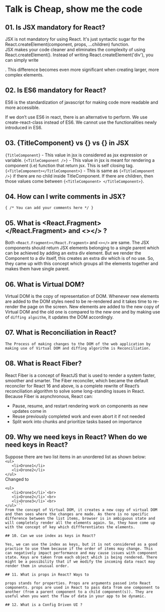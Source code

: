 # Talk is Cheap, show me the code

## 01. Is JSX mandatory for React?

JSX is not mandatory for using React. It's just syntactic sugar for the React.createElement(component, props, ...children) function.<br>JSX makes your code cleaner and eliminates the complexity of using React.createElement(). Instead of writing React.createElement('div'), you can simply write <div>. This difference becomes even more significant when creating larger, more complex elements.

## 02. Is ES6 mandatory for React?

ES6 is the standardization of javascript for making code more readable and more accessible.

If we don’t use ES6 in react, there is an alternative to perform. We use create-react-class instead of ES6. We cannot use the functionalities newly introduced in ES6.

## 03. {TitleComponent} vs {<TitleComponent/>} vs {<TitleComponent></TitleComponent>} in JSX

`{TitleComponent}` - This value in jsx is considered as jsx expression or variable.
`{<TitleComponent />}` - This value in jsx is meant for rendering a component (i.e) function that return jsx. This is self closing tag.
`{<TitleComponent></TitleComponent>}` - This is same as `{<TitleComponent />}` if there are no child inside TitleComponent. If there are children, then those values come between `{<TitleComponent> </TitleComponent>}`.

## 04. How can I write comments in JSX?

`{ /* You can add your comments here */ }`

## 05. What is <React.Fragment></React.Fragment> and <></> ?

Both `<React.Fragment></React.Fragment>` and `<></>` are same. The JSX components should return JSX elements belonging to a single parent which can be achieved by adding an extra div element. But we render the Component to a div itself, this creates an extra div which is of no use. So, they came up with this concept which groups all the elements together and makes them have single parent.

## 06. What is Virtual DOM?

Virtual DOM is the copy of representation of DOM. Whenever new elements are added to the DOM styles need to be re-rendered and it takes time to re-render the page on the screen. New elements are added to the new copy of Virtual DOM and the old one is compared to the new one and by making use of `diffing algoithm`, it updates the DOM accordingly.

## 07. What is Reconciliation in React?

`The Process of making changes to the DOM of the web application by making use of Virtual DOM and diffing algorithm is Reconciliation.`

## 08. What is React Fiber?

React Fiber is a concept of ReactJS that is used to render a system faster, smoother and smarter. The Fiber reconciler, which became the default reconciler for React 16 and above, is a complete rewrite of React’s reconciliation algorithm to solve some long-standing issues in React. Because Fiber is asynchronous, React can:
<br>

<ul>
<li>Pause, resume, and restart rendering work on components as new updates come in</li>
<li>Reuse previously completed work and even abort it if not needed</li>
<li>Split work into chunks and prioritize tasks based on importance</li>
</ul>

## 09. Why we need keys in React? When do we need keys in React?

Suppose there are two list items in an unordered list as shown below:<br>
`<ul>`<br>
`   <li>Drone1</li>`<br>
`   <li>Drone2</li>`<br>
`</ul>`
<br>
Changed to <br>

````
<ul>
   <li>Drone1</li>`<br>
   <li>Drone2</li>`<br>
   <li>Drone3</li>`<br>
</ul>```
From the concept of Virtual DOM, it creates a new copy of virtual DOM and then sees where the changes are made. As there is no specific difference between the list items, browser is in ambiguous state and will completely render all the elements again. So, they have come up with the concept of key which diffferentiates the elements.

## 10. Can we use index as keys in React?

Yes, we can use the index as keys, but it is not considered as a good practice to use them because if the order of items may change. This can negatively impact performance and may cause issues with component state. Keys are taken from each object which is being rendered. There might be a possibility that if we modify the incoming data react may render them in unusual order.

## 11. What is props in React? Ways to

props stands for properties. Props are arguments passed into React components. props are used in React to pass data from one component to another (from a parent component to a child component(s)). They are useful when you want the flow of data in your app to be dynamic.

## 12. What is a Config Driven UI ?
````
